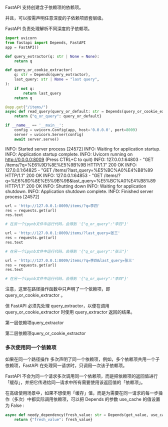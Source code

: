 FastAPI 支持创建含子依赖项的依赖项。

并且，可以按需声明任意深度的子依赖项嵌套层级。

FastAPI 负责处理解析不同深度的子依赖项。

```python
import uvicorn
from fastapi import Depends, FastAPI
app = FastAPI()

def query_extractor(q: str | None = None):
    return q

def query_or_cookie_extractor(
    q: str = Depends(query_extractor),
    last_query: str | None = "last query",
):
    if not q:
        return last_query
    return q

@app.get("/items/")
async def read_query(query_or_default: str = Depends(query_or_cookie_extractor)):
    return {"q_or_query": query_or_default}

if __name__ == '__main__':
    config = uvicorn.Config(app, host='0.0.0.0', port=8009)
    server = uvicorn.Server(config)
    await server.serve()
```

INFO:     Started server process [24572]
INFO:     Waiting for application startup.
INFO:     Application startup complete.
INFO:     Uvicorn running on http://0.0.0.0:8009 (Press CTRL+C to quit)
INFO:     127.0.0.1:64803 - "GET /items/?q=%E6%9D%8E%E5%9B%9B HTTP/1.1" 200 OK
INFO:     127.0.0.1:64825 - "GET /items/?last_query=%E5%BC%A0%E4%B8%89 HTTP/1.1" 200 OK
INFO:     127.0.0.1:64853 - "GET /items/?q=%E6%9D%8E%E5%9B%9B&last_query=%E5%BC%A0%E4%B8%89 HTTP/1.1" 200 OK
INFO:     Shutting down
INFO:     Waiting for application shutdown.
INFO:     Application shutdown complete.
INFO:     Finished server process [24572]


```python
url = 'http://127.0.0.1:8009/items/?q=李四' 
res = requests.get(url) 
res.text

# 在另一个ipynb文件中运行代码，会得到 '{"q_or_query":"李四"}'
```

```python
url = 'http://127.0.0.1:8009/items/?last_query=张三' 
res = requests.get(url) 
res.text

# 在另一个ipynb文件中运行代码，会得到 '{"q_or_query":"张三"}'
```

```python
url = 'http://127.0.0.1:8009/items/?q=李四&last_query=张三' 
res = requests.get(url) 
res.text

# 在另一个ipynb文件中运行代码，会得到 '{"q_or_query":"李四"}'
```

注意，这里在路径操作函数中只声明了一个依赖项，即 query_or_cookie_extractor 。

但 FastAPI 必须先处理 query_extractor，以便在调用 query_or_cookie_extractor 时使用 query_extractor 返回的结果。

第一层依赖项query_extractor

第二层依赖项query_or_cookie_extractor

### 多次使用同一个依赖项
如果在同一个路径操作 多次声明了同一个依赖项，例如，多个依赖项共用一个子依赖项，FastAPI 在处理同一请求时，只调用一次该子依赖项。

FastAPI 不会为同一个请求多次调用同一个依赖项，而是把依赖项的返回值进行「缓存」，并把它传递给同一请求中所有需要使用该返回值的「依赖项」。

在高级使用场景中，如果不想使用「缓存」值，而是为需要在同一请求的每一步操作（多次）中都实际调用依赖项，可以把 Depends 的参数 use_cache 的值设置为 False :

```python
async def needy_dependency(fresh_value: str = Depends(get_value, use_cache=False)):
    return {"fresh_value": fresh_value}
```

